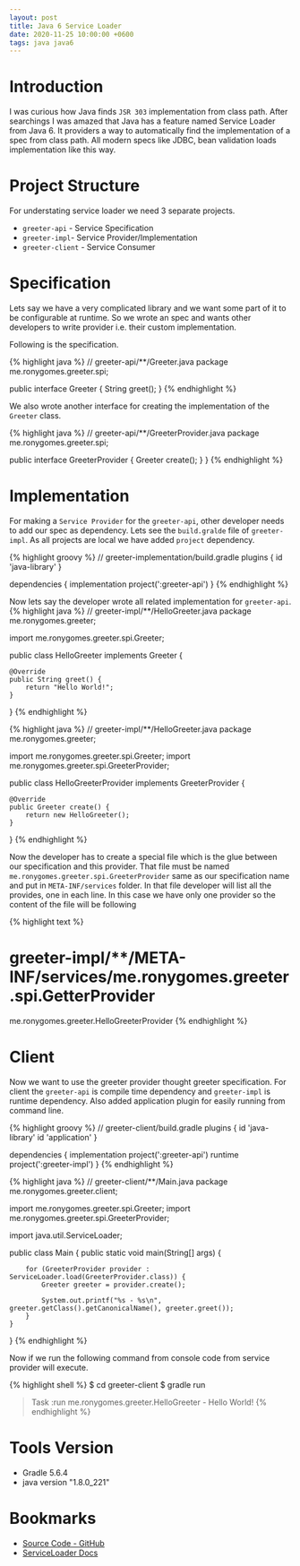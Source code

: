 ```yaml
---
layout: post
title: Java 6 Service Loader
date: 2020-11-25 10:00:00 +0600
tags: java java6
---
```


# Introduction

I was curious how Java finds `JSR 303` implementation from class path. After searchings I was amazed that Java has a
feature named Service Loader from Java 6. It providers a way to automatically find the implementation of a spec from
class path. All modern specs like JDBC, bean validation loads implementation like this way.

# Project Structure
For understating service loader we need 3 separate projects.

- `greeter-api` - Service Specification
- `greeter-impl`- Service Provider/Implementation
- `greeter-client` - Service Consumer

# Specification

Lets say we have a very complicated library and we want some part of it to be configurable at runtime. So we wrote an
spec and wants other developers to write provider i.e. their custom implementation.

Following is the specification.

{% highlight java %}
// greeter-api/**/Greeter.java
package me.ronygomes.greeter.spi;

public interface Greeter {
    String greet();
}
{% endhighlight %}

We also wrote another interface for creating the implementation of the `Greeter` class.

{% highlight java %}
// greeter-api/**/GreeterProvider.java
package me.ronygomes.greeter.spi;

public interface GreeterProvider {
    Greeter create();
    }
}
{% endhighlight %}

# Implementation

For making a `Service Provider` for the `greeter-api`, other developer needs to add our spec as dependency. Lets see
the `build.gralde` file of `greeter-impl`. As all projects are local we have added `project` dependency.

{% highlight groovy %}
// greeter-implementation/build.gradle
plugins {
    id 'java-library'
}

dependencies {
    implementation project(':greeter-api')
}
{% endhighlight %}

Now lets say the developer wrote all related implementation for `greeter-api`.
{% highlight java %}
// greeter-impl/**/HelloGreeter.java
package me.ronygomes.greeter;

import me.ronygomes.greeter.spi.Greeter;

public class HelloGreeter implements Greeter {

    @Override
    public String greet() {
        return "Hello World!";
    }
}
{% endhighlight %}

{% highlight java %}
// greeter-impl/**/HelloGreeter.java
package me.ronygomes.greeter;

import me.ronygomes.greeter.spi.Greeter;
import me.ronygomes.greeter.spi.GreeterProvider;

public class HelloGreeterProvider implements GreeterProvider {

    @Override
    public Greeter create() {
        return new HelloGreeter();
    }
}
{% endhighlight %}

Now the developer has to create a special file which is the glue between our specification and this provider.  That file
must be named `me.ronygomes.greeter.spi.GreeterProvider` same as our specification name and put in `META-INF/services`
folder. In that file developer will list all the provides, one in each line. In this case we have only one provider so
the content of the file will be following

{% highlight text %}
# greeter-impl/**/META-INF/services/me.ronygomes.greeter.spi.GetterProvider
me.ronygomes.greeter.HelloGreeterProvider
{% endhighlight %}

# Client
Now we want to use the greeter provider thought greeter specification. For client the `greeter-api` is compile time
dependency and `greeter-impl` is runtime dependency. Also added application plugin for easily running from command line.

{% highlight groovy %}
// greeter-client/build.gradle
plugins {
    id 'java-library'
    id 'application'
}

dependencies {
    implementation project(':greeter-api')
    runtime project(':greeter-impl')
}
{% endhighlight %}

{% highlight java %}
// greeter-client/**/Main.java
package me.ronygomes.greeter.client;

import me.ronygomes.greeter.spi.Greeter;
import me.ronygomes.greeter.spi.GreeterProvider;

import java.util.ServiceLoader;

public class Main {
    public static void main(String[] args) {

        for (GreeterProvider provider : ServiceLoader.load(GreeterProvider.class)) {
            Greeter greeter = provider.create();

            System.out.printf("%s - %s\n", greeter.getClass().getCanonicalName(), greeter.greet());
        }
    }
}
{% endhighlight %}

Now if we run the following command from console code from service provider will execute.

{% highlight shell %}
$ cd greeter-client
$ gradle run

> Task :run
me.ronygomes.greeter.HelloGreeter - Hello World!
{% endhighlight %}

# Tools Version
* Gradle 5.6.4
* java version "1.8.0_221"

# Bookmarks
* [Source Code - GitHub](https://github.com/ronygomes/reference/tree/master/Java6ServiceLoader)
* [ServiceLoader Docs](https://docs.oracle.com/javase/7/docs/api/java/util/ServiceLoader.html)
